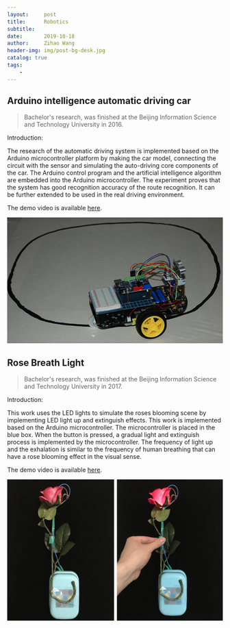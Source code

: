 ```yaml
---
layout:     post
title:      Robotics
subtitle:   
date:       2019-10-18
author:     Zihao Wang
header-img: img/post-bg-desk.jpg
catalog: true
tags:
    - 
---
```


## Arduino intelligence automatic driving car
>Bachelor's research, was finished at the Beijing Information Science and Technology University in 2016.

Introduction:

The research of the automatic driving system is implemented based on the Arduino microcontroller platform by making the car model, connecting the circuit with the sensor and simulating the auto-driving core components of the car. The Arduino control program and the artificial intelligence algorithm are embedded into the Arduino microcontroller. The experiment proves that the system has good recognition accuracy of the route recognition. It can be further extended to be used in the real driving environment.

The demo video is available [here](https://youtu.be/s8_IoeiL95I).

![](https://raw.githubusercontent.com/wangzh3/wangzh3.github.io/master/upload/car.jpg)

## Rose Breath Light
>Bachelor's research, was finished at the Beijing Information Science and Technology University in 2017.

Introduction:

This work uses the LED lights to simulate the roses blooming scene by implementing LED light up and extinguish effects. This work is implemented based on the Arduino microcontroller. The microcontroller is placed in the blue box. When the button is pressed, a gradual light and extinguish process is implemented by the microcontroller. The frequency of light up and the exhalation is similar to the frequency of human breathing that can have a rose blooming effect in the visual sense.

The demo video is available [here](https://youtu.be/aVz7cXg6uZ0).

![](https://raw.githubusercontent.com/wangzh3/wangzh3.github.io/master/upload/rose2.jpg)